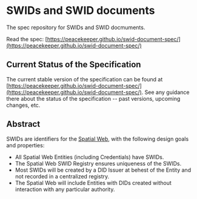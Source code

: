 # SWIDs and SWID documents

The spec repository for SWIDs and SWID docmuments.

Read the spec: [https://peacekeeper.github.io/swid-document-spec/](https://peacekeeper.github.io/swid-document-spec/)

## Current Status of the Specification

The current stable version of the specification can be found at
[https://peacekeeper.github.io/swid-document-spec/](https://peacekeeper.github.io/swid-document-spec/).
See any guidance there about the status of the specification -- past versions,
upcoming changes, etc.

## Abstract

SWIDs are identifiers for the [Spatial Web](https://spatialwebfoundation.org/),
with the following design goals and properties:

- All Spatial Web Entities (including Credentials) have SWIDs.
- The Spatial Web SWID Registry ensures uniqueness of the SWIDs.
- Most SWIDs will be created by a DID Issuer at behest of the Entity and not recorded in a centralized registry.
- The Spatial Web will include Entities with DIDs created without interaction with any particular authority.

